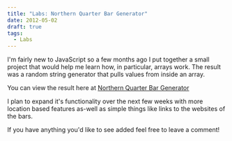 ```yaml
---
title: "Labs: Northern Quarter Bar Generator"
date: 2012-05-02
draft: true
tags:
  - Labs
---
```

I'm fairly new to JavaScript so a few months ago I put together a small project that would help me learn how, in particular, arrays work. The result was a random string generator that pulls values from inside an array.

You can view the result here at [Northern Quarter Bar Generator](/labs/nq-bar-generator)

I plan to expand it's functionality over the next few weeks with more location based features as-well as simple things like links to the websites of the bars.

If you have anything you'd like to see added feel free to leave a comment!
